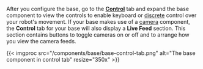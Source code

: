 After you configure the base, go to the [**Control**](/manage/fleet/robots/#control) tab and expand the base component to view the controls to enable keyboard or [discrete](https://docs.viam.com/try-viam/try-viam-tutorial/#discrete-movement-control) control over your robot's movement.
If your base makes use of a [camera](/components/camera) component, the **Control** tab for your base will also display a **Live Feed** section.
This section contains buttons to toggle cameras on or off and to arrange how you view the camera feeds.

{{< imgproc src="/components/base/base-control-tab.png" alt="The base component in control tab" resize="350x" >}}
